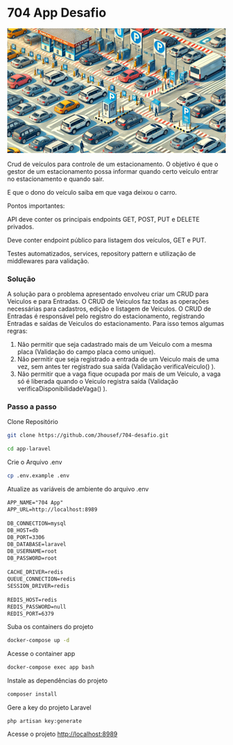 # 704 App Desafio

![tela](https://github.com/Jhousef/704-desafio/blob/main/capa.png)

Crud de veículos para controle de um estacionamento.
O objetivo é que o gestor de um estacionamento possa informar quando certo veículo entrar no estacionamento e quando sair.

E que o dono do veículo saiba em que vaga deixou o carro.

Pontos importantes:

API deve conter os principais endpoints GET, POST, PUT e DELETE privados.

Deve conter endpoint público para listagem dos veículos, GET e PUT.

Testes automatizados, services, repository pattern e utilização de middlewares para validação.

### Solução

A solução para o problema apresentado envolveu criar um CRUD para Veiculos e para Entradas. O CRUD de Veiculos faz todas as operações necessárias para cadastros, edição e listagem de Veiculos.
O CRUD de Entradas é responsável pelo registro do estacionamento, registrando Entradas e saídas de Veiculos do estacionamento. Para isso temos algumas regras:

1. Não permitir que seja cadastrado mais de um Veiculo com a mesma placa (Validação do campo placa como unique).
2. Não permitir que seja registrado a entrada de um Veiculo mais de uma vez, sem antes ter registrado sua saída (Validação verificaVeiculo() ).
3. Não permitir que a vaga fique ocupada por mais de um Veiculo, a vaga só é liberada quando o Veiculo registra saída (Validação verificaDisponibilidadeVaga() ).

### Passo a passo

Clone Repositório

```sh
git clone https://github.com/Jhousef/704-desafio.git
```

```sh
cd app-laravel
```

Crie o Arquivo .env

```sh
cp .env.example .env
```

Atualize as variáveis de ambiente do arquivo .env

```dosini
APP_NAME="704 App"
APP_URL=http://localhost:8989

DB_CONNECTION=mysql
DB_HOST=db
DB_PORT=3306
DB_DATABASE=laravel
DB_USERNAME=root
DB_PASSWORD=root

CACHE_DRIVER=redis
QUEUE_CONNECTION=redis
SESSION_DRIVER=redis

REDIS_HOST=redis
REDIS_PASSWORD=null
REDIS_PORT=6379
```

Suba os containers do projeto

```sh
docker-compose up -d
```

Acesse o container app

```sh
docker-compose exec app bash
```

Instale as dependências do projeto

```sh
composer install
```

Gere a key do projeto Laravel

```sh
php artisan key:generate
```

Acesse o projeto
[http://localhost:8989](http://localhost:8989)
